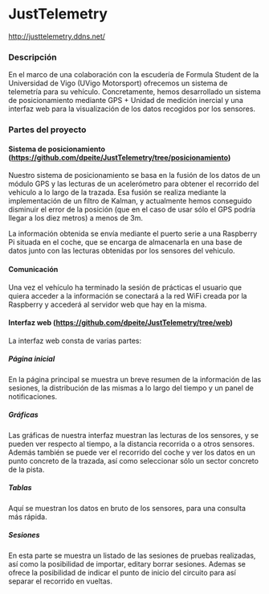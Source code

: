 # JustTelemetry

http://justtelemetry.ddns.net/

### Descripción
 En el marco de una colaboración con la escudería de Formula Student de la Universidad de Vigo (UVigo Motorsport) ofrecemos un sistema de telemetría para su vehículo. Concretamente, hemos desarrollado un sistema de posicionamiento mediante GPS + Unidad de medición inercial y una interfaz web para la visualización de los datos recogidos por los sensores.

### Partes del proyecto

#### Sistema de posicionamiento (https://github.com/dpeite/JustTelemetry/tree/posicionamiento)
 Nuestro sistema de posicionamiento se basa en la fusión de los datos de un módulo GPS y las lecturas de un acelerómetro para obtener el recorrido del vehiculo a lo largo de la trazada. Esa fusión se realiza mediante la implementación de un filtro de Kalman, y actualmente hemos conseguido disminuir el error de la posición (que en el caso de usar sólo el GPS podría llegar a los diez metros) a menos de 3m.
 
 La información obtenida se envía mediante el puerto serie a una Raspberry Pi situada en el coche, que se encarga de almacenarla en una base de datos junto con las lecturas obtenidas por los sensores del vehiculo.
 
#### Comunicación
 Una vez el vehículo ha terminado la sesión de prácticas el usuario que quiera acceder a la información se conectará a la red WiFi creada por la Raspberry y accederá al servidor web que hay en la misma.
 
#### Interfaz web (https://github.com/dpeite/JustTelemetry/tree/web)

 La interfaz web consta de varias partes:
##### Página inicial
 En la página principal se muestra un breve resumen de la información de las sesiones, la distribución de las mismas a lo largo del tiempo y un panel de notificaciones.
##### Gráficas
 Las gráficas de nuestra interfaz muestran las lecturas de los sensores, y se pueden ver respecto al tiempo, a la distancia recorrida o a otros sensores. Además también se puede ver el recorrido del coche y ver los datos en un punto concreto de la trazada, así como seleccionar sólo un sector concreto de la pista. 
##### Tablas
 Aquí se muestran los datos en bruto de los sensores, para una consulta más rápida.
##### Sesiones
 En esta parte se muestra un listado de las sesiones de pruebas realizadas, así como la posibilidad de importar, editary borrar sesiones. Ademas se ofrece la posibilidad de indicar el punto de inicio del circuito para así separar el recorrido en vueltas.
